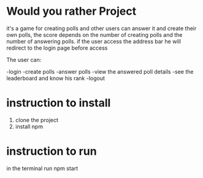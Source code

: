 # Would you rather Project

it's a game for creating polls and other users can answer it and create their own polls,
the score depends on the number of creating polls and the number of answering polls.
if the user access the address bar he will redirect to the login page before access 

The user can: 

-login
-create polls
-answer polls
-view the answered poll details
-see the leaderboard and know his rank 
-logout


# instruction to install
1. clone the project
2. install npm


# instruction to run
in the terminal run
 npm start
